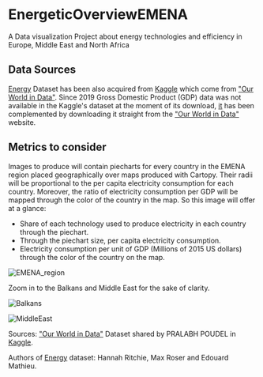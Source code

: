 # EnergeticOverviewEMENA
A Data visualization Project about energy technologies and efficiency in Europe, Middle East and North Africa

## Data Sources

[Energy](https://github.com/ArnaldoMatute/EnergeticOverviewEMENA/blob/main/World%20Energy%20Consumption.csv) Dataset has been also acquired from [Kaggle](https://www.kaggle.com/datasets/pralabhpoudel/world-energy-consumption) which come from ["Our World in Data"](https://ourworldindata.org/). Since 2019 Gross Domestic Product (GDP) data was not available in the Kaggle's dataset at the moment of its download, [it](https://github.com/ArnaldoMatute/EnergeticOverviewEMENA/blob/main/gross-domestic-product.csv) has been complemented by downloading it straight from the ["Our World in Data"](https://ourworldindata.org/) website.


## Metrics to consider
Images to produce will contain piecharts for every country in the EMENA region placed geographically over maps produced with Cartopy. Their radii will be proportional to the per capita electricity consumption for each country. Moreover, the ratio of electricity consumption per GDP will be mapped through the color of the country in the map. So this image will offer at a glance:
- Share of each technology used to produce electricity in each country through the piechart.
- Through the piechart size, per capita electricity consumption.
- Electricity consumption per unit of GDP (Millions of 2015 US dollars) through the color of the country on the map.


![EMENA_region](https://user-images.githubusercontent.com/63328827/226515539-9b1d842f-4cbf-41ea-84bd-7b45fa341e2d.png)

Zoom in to the Balkans and Middle East for the sake of clarity.

![Balkans](https://user-images.githubusercontent.com/63328827/226515591-e5610dc0-3981-46fc-81e0-5e3e0f664644.png)

![MiddleEast](https://user-images.githubusercontent.com/63328827/226515610-37d66849-a9a3-4b8d-a0ff-5c1fdab059b9.png)

Sources:
["Our World in Data"](https://ourworldindata.org/)
Dataset shared by PRALABH POUDEL in [Kaggle](https://www.kaggle.com/datasets/pralabhpoudel/world-energy-consumption).

Authors of [Energy](https://github.com/ArnaldoMatute/EnergeticOverviewEMENA/blob/main/World%20Energy%20Consumption.csv) dataset: Hannah Ritchie, Max Roser and Edouard Mathieu.

